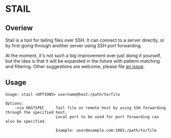 STAIL
=====


Overiew
-------

Stail is a tool for tailing files over SSH. It can connect to a server
directly, or by first going through another server using SSH port
forwarding.

At the moment, it's not such a big improvement over just doing it
yourself, but the idea is that it will be expanded in the future with
pattern matching and filtering. Other suggestions are welcome, please
file <a href="https://bitbucket.org/vetler/stail/issues/new">an
issue</a>.


Usage
-----

    Usage: stail <OPTIONS> username@host:/path/to/file

    Options:
        -via HOSTSPEC     Tail file on remote host by using SSH forwarding through the specified host.
                          Local port to be used for port forwarding can also be specified.

                          Example: user@example.com:1001:/path/to/file

